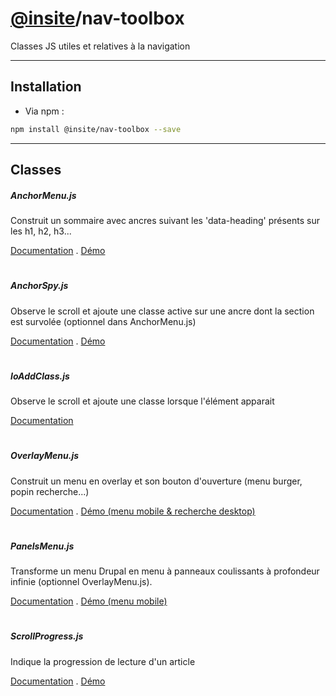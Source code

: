# [@insite](docs/AnchorMenu.md)/nav-toolbox 
Classes JS utiles et relatives à la navigation

***

## Installation

* Via npm :

```sh
npm install @insite/nav-toolbox --save
```

***

## Classes

##### AnchorMenu.js
Construit un sommaire avec ancres suivant les 'data-heading' présents sur les h1, h2, h3... 

[Documentation](docs/AnchorMenu.md)  .   [Démo](http://styleguide.multimedia-drupal9-mnhn.develop.d9.insite.coop/themes/custom/front/public/?p=organisms-node-dossier-ancres-demo)

#

##### AnchorSpy.js
Observe le scroll et ajoute une classe active 
sur une ancre dont la section est survolée (optionnel dans AnchorMenu.js)

[Documentation](docs/AnchorSpy.md)  .   [Démo](http://styleguide.multimedia-drupal9-mnhn.develop.d9.insite.coop/themes/custom/front/public/?p=organisms-node-dossier-ancres-demo)

#

##### IoAddClass.js
Observe le scroll et ajoute une classe lorsque l'élément apparait

[Documentation](docs/IoAddClass.md)

#

##### OverlayMenu.js
Construit un menu en overlay et son bouton d'ouverture (menu burger, popin recherche...)

[Documentation](docs/OverlayMenu.md) .   [Démo (menu mobile & recherche desktop)](preprod.insite-labo-ess.d9.insite.coop/)


#

##### PanelsMenu.js
Transforme un menu Drupal en menu à panneaux coulissants à profondeur infinie (optionnel OverlayMenu.js).

[Documentation](docs/OverlayMenu.md) .   [Démo (menu mobile)](preprod.insite-labo-ess.d9.insite.coop/)


#

##### ScrollProgress.js
Indique la progression de lecture d'un article

[Documentation](docs/OverlayMenu.md)  .  [Démo](https://www.alternatives-economiques.fr/crise-rime-galere-autoentrepreneurs/00098369)


#

